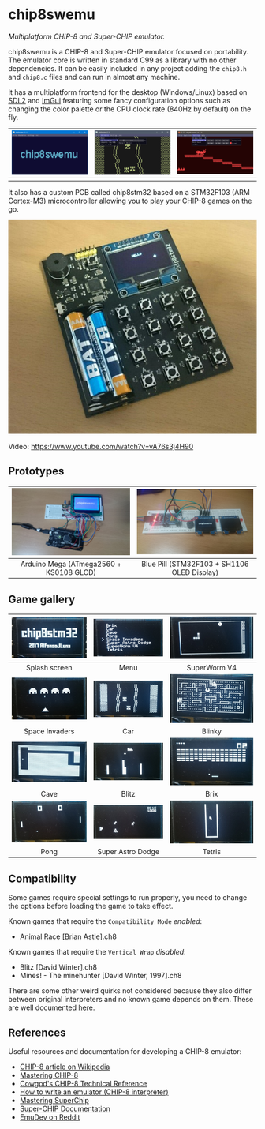 # chip8swemu

*Multiplatform CHIP-8 and Super-CHIP emulator.*

chip8swemu is a CHIP-8 and Super-CHIP emulator focused on portability. The emulator core is written in standard C99 as a library with no other dependencies. It can be easily included in any project adding the `chip8.h` and `chip8.c` files and can run in almost any machine.

It has a multiplatform frontend for the desktop (Windows/Linux) based on [SDL2](http://libsdl.org) and [ImGui](https://github.com/ocornut/imgui) featuring some fancy configuration options such as changing the color palette or the CPU clock rate (840Hz by default) on the fly.

![frontend-1](/images/frontend-1.png) | ![frontend-2](/images/frontend-2.png) | ![frontend-3](/images/frontend-3.png)
:-----------: | :-------------: | :-------------:
| | | |

It also has a custom PCB called chip8stm32 based on a STM32F103 (ARM Cortex-M3) microcontroller allowing you to play your CHIP-8 games on the go.

![chip8stm32](/images/chip8stm32.jpg)

Video: https://www.youtube.com/watch?v=vA76s3j4H90

## Prototypes

![Core-Arduino](/images/core-arduino.jpg) | ![Core-STM32](/images/core-stm32.jpg)
:-------------: | :-------------:
Arduino Mega (ATmega2560 + KS0108 GLCD) | Blue Pill (STM32F103 + SH1106 OLED Display)

## Game gallery

![Splash screen](/images/1.jpg) | ![Menu](/images/2.jpg) | ![SuperWorm V4](/images/3.jpg)
:-----------: | :-------------: | :-------------:
Splash screen | Menu | SuperWorm V4
![Space Invaders](/images/4.jpg) | ![Car](/images/5.jpg) | ![Blinky](/images/6.jpg)
Space Invaders | Car | Blinky
![Cave](/images/7.jpg) | ![Blitz](/images/8.jpg) | ![Brix](/images/9.jpg)
Cave | Blitz | Brix
![Pong](/images/10.jpg) | ![Super Astro Dodge](/images/11.jpg) | ![Tetris](/images/12.jpg)
Pong | Super Astro Dodge | Tetris

## Compatibility

Some games require special settings to run properly, you need to change the options before loading the game to take effect.

Known games that require the `Compatibility Mode` *enabled*:
* Animal Race [Brian Astle].ch8

Known games that require the `Vertical Wrap` *disabled*:
* Blitz [David Winter].ch8
* Mines! - The minehunter [David Winter, 1997].ch8

There are some other weird quirks not considered because they also differ between original interpreters and no known game depends on them. These are well documented [here](https://github.com/Chromatophore/HP48-Superchip).

## References

Useful resources and documentation for developing a CHIP-8 emulator:

- [CHIP-8 article on Wikipedia](https://en.wikipedia.org/wiki/CHIP-8)
- [Mastering CHIP-8](http://mattmik.com/files/chip8/mastering/chip8.html)
- [Cowgod's CHIP-8 Technical Reference](http://devernay.free.fr/hacks/chip8/C8TECH10.HTM)
- [How to write an emulator (CHIP-8 interpreter)](http://www.multigesture.net/articles/how-to-write-an-emulator-chip-8-interpreter/)
- [Mastering SuperChip](https://github.com/JohnEarnest/Octo/blob/gh-pages/docs/SuperChip.md)
- [Super-CHIP Documentation](https://github.com/Chromatophore/HP48-Superchip)
- [EmuDev on Reddit](https://www.reddit.com/r/EmuDev/)
